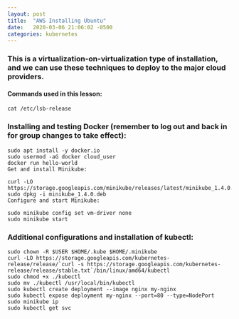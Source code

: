 ```yaml
---
layout: post
title:  "AWS Installing Ubuntu"
date:   2020-03-06 21:06:02 -0500
categories: kubernetes
---
```


### This is a virtualization-on-virtualization type of installation, and we can use these techniques to deploy to the major cloud providers.

#### Commands used in this lesson:

```
cat /etc/lsb-release

```

### Installing and testing Docker (remember to log out and back in for group changes to take effect):

```
sudo apt install -y docker.io
sudo usermod -aG docker cloud_user
docker run hello-world
Get and install Minikube:

curl -LO https://storage.googleapis.com/minikube/releases/latest/minikube_1.4.0.deb
sudo dpkg -i minikube_1.4.0.deb
Configure and start Minikube:

sudo minikube config set vm-driver none
sudo minikube start
```

### Additional configurations and installation of kubectl:

```
sudo chown -R $USER $HOME/.kube $HOME/.minikube
curl -LO https://storage.googleapis.com/kubernetes-release/release/`curl -s https://storage.googleapis.com/kubernetes-release/release/stable.txt`/bin/linux/amd64/kubectl
sudo chmod +x ./kubectl
sudo mv ./kubectl /usr/local/bin/kubectl
sudo kubectl create deployment --image nginx my-nginx
sudo kubectl expose deployment my-nginx --port=80 --type=NodePort
sudo minikube ip
sudo kubectl get svc
```